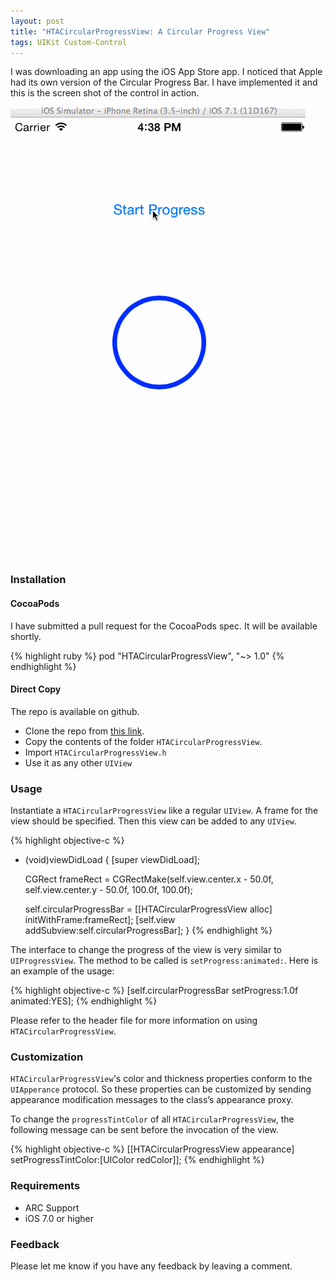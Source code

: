 ```yaml
---
layout: post
title: "HTACircularProgressView: A Circular Progress View"
tags: UIKit Custom-Control
---
```

I was downloading an app using the iOS App Store app. I noticed that Apple had its own version of the Circular Progress Bar. I have implemented it and this is the screen shot of the control in action.

![Screen Shot](https://raw.githubusercontent.com/malolans/HTACircularProgressView/master/ScreenCap.gif)

### Installation

#### CocoaPods

I have submitted a pull request for the CocoaPods spec. It will be available shortly.

{% highlight ruby %}
pod "HTACircularProgressView", "~> 1.0"
{% endhighlight %}

#### Direct Copy

The repo is available on github.

* Clone the repo from [this link](https://github.com/malolans/HTACircularProgressView).
* Copy the contents of the folder `HTACircularProgressView`.
* Import `HTACircularProgressView.h`
* Use it as any other `UIView`

### Usage

Instantiate a `HTACircularProgressView` like a regular `UIView`. A frame for the view should be specified. Then this view can be added to any `UIView`.

{% highlight objective-c %}
- (void)viewDidLoad
{
    [super viewDidLoad];

    CGRect frameRect = CGRectMake(self.view.center.x - 50.0f, self.view.center.y - 50.0f, 100.0f, 100.0f);

    self.circularProgressBar = [[HTACircularProgressView alloc] initWithFrame:frameRect];
    [self.view addSubview:self.circularProgressBar];
}
{% endhighlight %}

The interface to change the progress of the view is very similar to `UIProgressView`. The method to be called is `setProgress:animated:`. Here is an example of the usage:

{% highlight objective-c %}
[self.circularProgressBar setProgress:1.0f animated:YES];
{% endhighlight %}

Please refer to the header file for more information on using `HTACircularProgressView`.

### Customization

`HTACircularProgressView`'s color and thickness properties conform to the `UIApperance` protocol. So these properties can be customized by sending appearance modification messages to the class’s appearance proxy.

To change the `progressTintColor` of all `HTACircularProgressView`, the following message can be sent before the invocation of the view.

{% highlight objective-c %}
[[HTACircularProgressView appearance] setProgressTintColor:[UIColor redColor]];
{% endhighlight %}

### Requirements

* ARC Support
* iOS 7.0 or higher

### Feedback

Please let me know if you have any feedback by leaving a comment.
